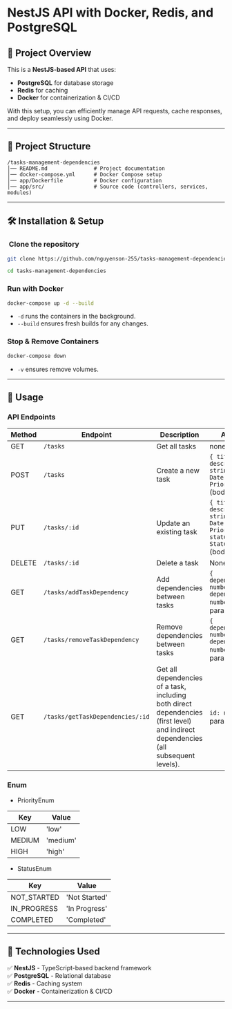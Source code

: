 # NestJS API with Docker, Redis, and PostgreSQL

## 📌 Project Overview
This is a **NestJS-based API** that uses:
- **PostgreSQL** for database storage
- **Redis** for caching
- **Docker** for containerization & CI/CD

With this setup, you can efficiently manage API requests, cache responses, and deploy seamlessly using Docker.

---

## 📂 Project Structure
```
/tasks-management-dependencies
│── README.md               # Project documentation
│── docker-compose.yml      # Docker Compose setup
│── app/Dockerfile          # Docker configuration
│── app/src/                # Source code (controllers, services, modules)
```

---

## 🛠️ Installation & Setup

### **️ Clone the repository**
```bash
git clone https://github.com/nguyenson-255/tasks-management-dependencies.git

cd tasks-management-dependencies
```

### **Run with Docker**
```bash
docker-compose up -d --build
```
- `-d` runs the containers in the background.
- `--build` ensures fresh builds for any changes.

### **Stop & Remove Containers**
```bash
docker-compose down
```
- `-v` ensures remove volumes.

---

## 🚀 Usage

### **API Endpoints**

| Method | Endpoint                          | Description                     | Arguments                          |
|--------|----------------------------------|---------------------------------|----------------------------------|
| GET    | `/tasks`                         | Get all tasks                   | none |
| POST   | `/tasks`                         | Create a new task               | `{ title: string, description?: string, dueDate: Date, priority?: PriorityEnum }` (body) |
| PUT    | `/tasks/:id`                     | Update an existing task         | `{ title?: string, description?: string, dueDate?: Date, priority?: PriorityEnum, status?: StatusEnum }` (body) |
| DELETE | `/tasks/:id`                     | Delete a task                   | None                             |
| GET    | `/tasks/addTaskDependency`       | Add dependencies between tasks           | `{ dependentTaskId: number, dependencyTaskId: number }` (query params) |
| GET    | `/tasks/removeTaskDependency`    | Remove dependencies between tasks        | `{ dependentTaskId: number, dependencyTaskId: number }` (query params) |
| GET    | `/tasks/getTaskDependencies/:id` | Get all dependencies of a task, including both direct dependencies (first level) and indirect dependencies (all subsequent levels).     | `id: number` (path param)       |

### **Enum**

- PriorityEnum

| Key    | Value   |
|---------|--------|
| LOW     | 'low'  |
| MEDIUM  | 'medium' |
| HIGH    | 'high'  |

- StatusEnum

| Key          | Value         |
|--------------|--------------|
| NOT_STARTED  | 'Not Started' |
| IN_PROGRESS  | 'In Progress' |
| COMPLETED    | 'Completed'   |

---

## 📌 Technologies Used
✅ **NestJS** - TypeScript-based backend framework  
✅ **PostgreSQL** - Relational database  
✅ **Redis** - Caching system  
✅ **Docker** - Containerization & CI/CD  

---


